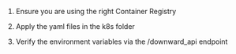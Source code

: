 1. Ensure you are using the right Container Registry

2. Apply the yaml files in the k8s folder

3. Verify the environment variables via the /downward_api endpoint 
